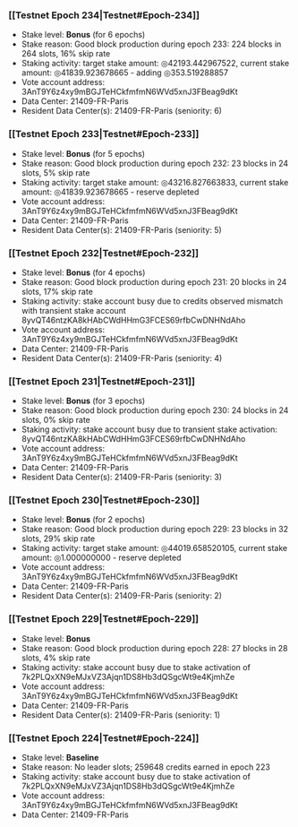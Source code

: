 ### [[Testnet Epoch 234|Testnet#Epoch-234]]
* Stake level: **Bonus** (for 6 epochs)
* Stake reason: Good block production during epoch 233: 224 blocks in 264 slots, 16% skip rate
* Staking activity: target stake amount: ◎42193.442967522, current stake amount: ◎41839.923678665 - adding ◎353.519288857
* Vote account address: 3AnT9Y6z4xy9mBGJTeHCkfmfmN6WVd5xnJ3FBeag9dKt
* Data Center: 21409-FR-Paris
* Resident Data Center(s): 21409-FR-Paris (seniority: 6)
### [[Testnet Epoch 233|Testnet#Epoch-233]]
* Stake level: **Bonus** (for 5 epochs)
* Stake reason: Good block production during epoch 232: 23 blocks in 24 slots, 5% skip rate
* Staking activity: target stake amount: ◎43216.827663833, current stake amount: ◎41839.923678665 - reserve depleted
* Vote account address: 3AnT9Y6z4xy9mBGJTeHCkfmfmN6WVd5xnJ3FBeag9dKt
* Data Center: 21409-FR-Paris
* Resident Data Center(s): 21409-FR-Paris (seniority: 5)
### [[Testnet Epoch 232|Testnet#Epoch-232]]
* Stake level: **Bonus** (for 4 epochs)
* Stake reason: Good block production during epoch 231: 20 blocks in 24 slots, 17% skip rate
* Staking activity: stake account busy due to credits observed mismatch with transient stake account 8yvQT46ntzKA8kHAbCWdHHmG3FCES69rfbCwDNHNdAho
* Vote account address: 3AnT9Y6z4xy9mBGJTeHCkfmfmN6WVd5xnJ3FBeag9dKt
* Data Center: 21409-FR-Paris
* Resident Data Center(s): 21409-FR-Paris (seniority: 4)
### [[Testnet Epoch 231|Testnet#Epoch-231]]
* Stake level: **Bonus** (for 3 epochs)
* Stake reason: Good block production during epoch 230: 24 blocks in 24 slots, 0% skip rate
* Staking activity: stake account busy due to transient stake activation: 8yvQT46ntzKA8kHAbCWdHHmG3FCES69rfbCwDNHNdAho
* Vote account address: 3AnT9Y6z4xy9mBGJTeHCkfmfmN6WVd5xnJ3FBeag9dKt
* Data Center: 21409-FR-Paris
* Resident Data Center(s): 21409-FR-Paris (seniority: 3)
### [[Testnet Epoch 230|Testnet#Epoch-230]]
* Stake level: **Bonus** (for 2 epochs)
* Stake reason: Good block production during epoch 229: 23 blocks in 32 slots, 29% skip rate
* Staking activity: target stake amount: ◎44019.658520105, current stake amount: ◎1.000000000 - reserve depleted
* Vote account address: 3AnT9Y6z4xy9mBGJTeHCkfmfmN6WVd5xnJ3FBeag9dKt
* Data Center: 21409-FR-Paris
* Resident Data Center(s): 21409-FR-Paris (seniority: 2)
### [[Testnet Epoch 229|Testnet#Epoch-229]]
* Stake level: **Bonus**
* Stake reason: Good block production during epoch 228: 27 blocks in 28 slots, 4% skip rate
* Staking activity: stake account busy due to stake activation of 7k2PLQxXN9eMJxVZ3Ajqn1DS8Hb3dQSgcWt9e4KjmhZe
* Vote account address: 3AnT9Y6z4xy9mBGJTeHCkfmfmN6WVd5xnJ3FBeag9dKt
* Data Center: 21409-FR-Paris
* Resident Data Center(s): 21409-FR-Paris (seniority: 1)
### [[Testnet Epoch 224|Testnet#Epoch-224]]
* Stake level: **Baseline**
* Stake reason: No leader slots; 259648 credits earned in epoch 223
* Staking activity: stake account busy due to stake activation of 7k2PLQxXN9eMJxVZ3Ajqn1DS8Hb3dQSgcWt9e4KjmhZe
* Vote account address: 3AnT9Y6z4xy9mBGJTeHCkfmfmN6WVd5xnJ3FBeag9dKt
* Data Center: 21409-FR-Paris